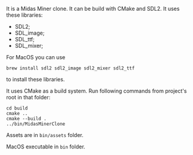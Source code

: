 
It is a Midas Miner clone. It can be build with CMake and SDL2.
It uses these libraries:
- SDL2;
- SDL_image;
- SDL_ttf;
- SDL_mixer;

For MacOS you can use 

`brew install sdl2 sdl2_image sdl2_mixer sdl2_ttf`

to install these libraries.

It uses CMake as a build system. Run following commands from project's root in that folder:
```mkdir build
cd build
cmake ..
cmake --build .
../bin/MidasMinerClone
```

Assets are in `bin/assets` folder.

MacOS executable in `bin` folder.
